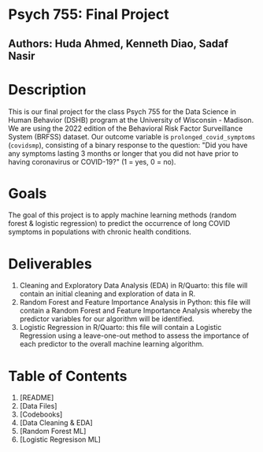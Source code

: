 # Psych 755: Final Project
## Authors: Huda Ahmed, Kenneth Diao, Sadaf Nasir

# Description

This is our final project for the class Psych 755 for the Data Science in Human Behavior (DSHB) program at the University of Wisconsin - Madison. We are using the 2022 edition of the Behavioral Risk Factor Surveillance System (BRFSS) dataset. Our outcome variable is `prolonged_covid_symptoms` (`covidsmp`), consisting of a binary response to the question: "Did you have any symptoms lasting 3 months or longer that you did not have prior to having coronavirus or COVID-19?" (1 = yes, 0 = no).

# Goals

The goal of this project is to apply machine learning methods (random forest & logistic regression) to predict the occurrence of long COVID symptoms in populations with chronic health conditions.

# Deliverables
1. Cleaning and Exploratory Data Analysis (EDA) in R/Quarto: this file will contain an initial cleaning and exploration of data in R.
2. Random Forest and Feature Importance Analysis in Python: this file will contain a Random Forest and Feature Importance Analysis whereby the predictor variables for our algorithm will be identified.
3. Logistic Regression in R/Quarto: this file will contain a Logistic Regression using a leave-one-out method to assess the importance of each predictor to the overall machine learning algorithm.

# Table of Contents
1. [README]
2. [Data Files]
3. [Codebooks]
4. [Data Cleaning & EDA]
5. [Random Forest ML]
6. [Logistic Regresison ML]
